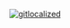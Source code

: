 [![gitlocalized ](https://gitlocalize.com/repo/7820/de/badge.svg)](https://gitlocalize.com/repo/7820/de?utm_source=badge)
